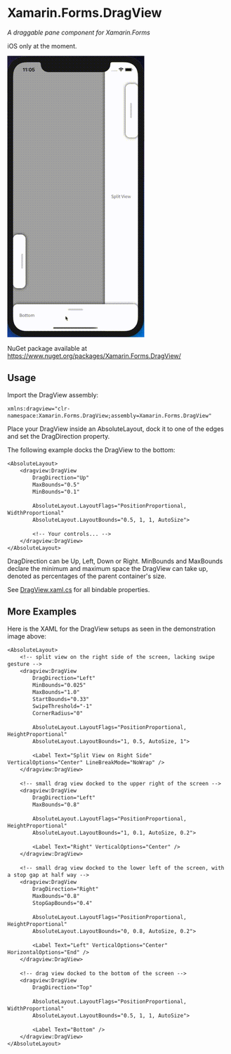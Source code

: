 # Xamarin.Forms.DragView
*A draggable pane component for Xamarin.Forms*

iOS only at the moment.

![DragView](Doc/DragView.gif)

NuGet package available at https://www.nuget.org/packages/Xamarin.Forms.DragView/

## Usage

Import the DragView assembly:
```xaml
xmlns:dragview="clr-namespace:Xamarin.Forms.DragView;assembly=Xamarin.Forms.DragView"
```

Place your DragView inside an AbsoluteLayout, dock it to one of the edges and set the DragDirection property.

The following example docks the DragView to the bottom:
```xaml
<AbsoluteLayout>
    <dragview:DragView
        DragDirection="Up"
        MaxBounds="0.5"
        MinBounds="0.1"

        AbsoluteLayout.LayoutFlags="PositionProportional, WidthProportional"
        AbsoluteLayout.LayoutBounds="0.5, 1, 1, AutoSize">

        <!-- Your controls... -->
    </dragview:DragView>
</AbsoluteLayout>
```

DragDirection can be Up, Left, Down or Right.
MinBounds and MaxBounds declare the minimum and maximum space the DragView can take up, denoted as percentages of the parent container's size.

See [DragView.xaml.cs](Xamarin.Forms.DragView/DragView.xaml.cs) for all bindable properties.

## More Examples

Here is the XAML for the DragView setups as seen in the demonstration image above:

```xaml
<AbsoluteLayout>
    <!-- split view on the right side of the screen, lacking swipe gesture -->
    <dragview:DragView
        DragDirection="Left"
        MinBounds="0.025"
        MaxBounds="1.0"
        StartBounds="0.33"
        SwipeThreshold="-1"
        CornerRadius="0"

        AbsoluteLayout.LayoutFlags="PositionProportional, HeightProportional"
        AbsoluteLayout.LayoutBounds="1, 0.5, AutoSize, 1">
        
        <Label Text="Split View on Right Side" VerticalOptions="Center" LineBreakMode="NoWrap" />
    </dragview:DragView>
    
    <!-- small drag view docked to the upper right of the screen -->
    <dragview:DragView
        DragDirection="Left"
        MaxBounds="0.8"

        AbsoluteLayout.LayoutFlags="PositionProportional, HeightProportional"
        AbsoluteLayout.LayoutBounds="1, 0.1, AutoSize, 0.2">
        
        <Label Text="Right" VerticalOptions="Center" />
    </dragview:DragView>

    <!-- small drag view docked to the lower left of the screen, with a stop gap at half way -->
    <dragview:DragView
        DragDirection="Right"
        MaxBounds="0.8"
        StopGapBounds="0.4"

        AbsoluteLayout.LayoutFlags="PositionProportional, HeightProportional"
        AbsoluteLayout.LayoutBounds="0, 0.8, AutoSize, 0.2">
        
        <Label Text="Left" VerticalOptions="Center" HorizontalOptions="End" />
    </dragview:DragView>

    <!-- drag view docked to the bottom of the screen -->
    <dragview:DragView
        DragDirection="Top"

        AbsoluteLayout.LayoutFlags="PositionProportional, WidthProportional"
        AbsoluteLayout.LayoutBounds="0.5, 1, 1, AutoSize">
        
        <Label Text="Bottom" />
    </dragview:DragView>
</AbsoluteLayout>
```
